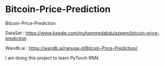 # Bitcoin-Price-Prediction
Bitcoin-Price-Prediction

DataSet : https://www.kaggle.com/muhammedabdulazeem/bitcoin-price-prediction

Wandb.ai : https://wandb.ai/ranuga-d/Bitcoin-Price-Prediction/

I am doing this project to learn PyTorch RNN.
